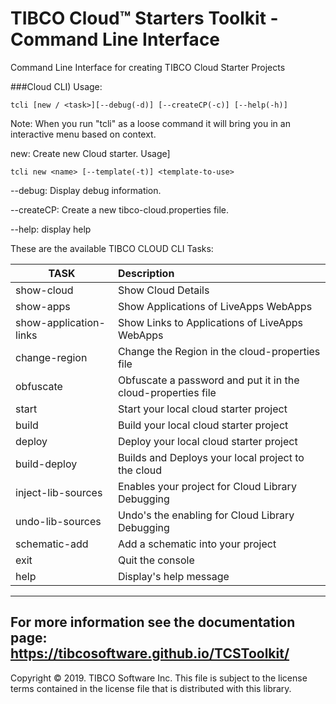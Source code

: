 # TIBCO Cloud™ Starters Toolkit - Command Line Interface 

Command Line Interface for creating TIBCO Cloud Starter Projects

###Cloud CLI) Usage: 
```
tcli [new / <task>][--debug(-d)] [--createCP(-c)] [--help(-h)]
```
Note: When you run "tcli" as a loose command it will bring you in an interactive menu based on context.

new: Create new Cloud starter. 
Usage] 
```
tcli new <name> [--template(-t)] <template-to-use>
```
--debug: Display debug information.
   
--createCP: Create a new tibco-cloud.properties file.

--help: display help 
    
These are the available TIBCO CLOUD CLI Tasks:

| TASK | Description |
|------|:------------|
|                    show-cloud  | Show Cloud Details |
 |                    show-apps |  Show Applications of LiveApps WebApps |
 |        show-application-links |  Show Links to Applications of LiveApps WebApps |
 |                 change-region |  Change the Region in the cloud-properties file |
 |                     obfuscate |  Obfuscate a password and put it in the cloud-properties file |
 |                         start |  Start your local cloud starter project |
 |                         build |  Build your local cloud starter project |
 |                        deploy |  Deploy your local cloud starter project |
 |                  build-deploy |  Builds and Deploys your local project to the cloud |
 |            inject-lib-sources |  Enables your project for Cloud Library Debugging |
 |              undo-lib-sources |  Undo's the enabling for Cloud Library Debugging |
 |                 schematic-add |  Add a schematic into your project |
 |                          exit |  Quit the console |
 |                          help |  Display's help message|


---
For more information see the documentation page: 
https://tibcosoftware.github.io/TCSToolkit/
---
Copyright © 2019. TIBCO Software Inc.
This file is subject to the license terms contained
in the license file that is distributed with this library.

